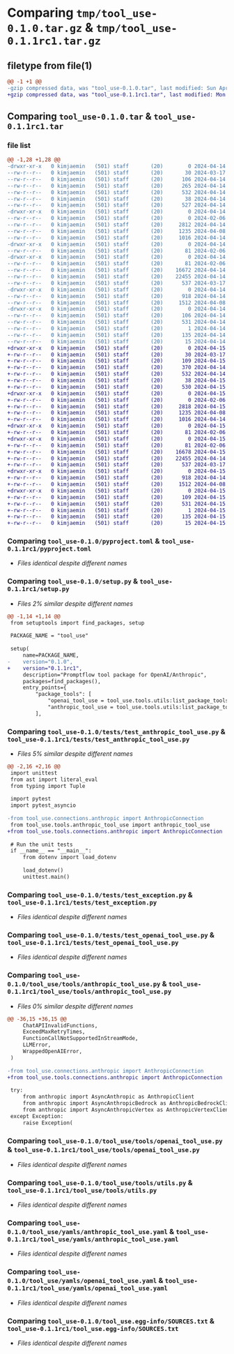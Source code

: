 # Comparing `tmp/tool_use-0.1.0.tar.gz` & `tmp/tool_use-0.1.1rc1.tar.gz`

## filetype from file(1)

```diff
@@ -1 +1 @@
-gzip compressed data, was "tool_use-0.1.0.tar", last modified: Sun Apr 14 06:26:36 2024, max compression
+gzip compressed data, was "tool_use-0.1.1rc1.tar", last modified: Mon Apr 15 09:29:37 2024, max compression
```

## Comparing `tool_use-0.1.0.tar` & `tool_use-0.1.1rc1.tar`

### file list

```diff
@@ -1,28 +1,28 @@
-drwxr-xr-x   0 kimjaemin   (501) staff       (20)        0 2024-04-14 06:26:36.122943 tool_use-0.1.0/
--rw-r--r--   0 kimjaemin   (501) staff       (20)       30 2024-03-17 15:07:20.000000 tool_use-0.1.0/MANIFEST.in
--rw-r--r--   0 kimjaemin   (501) staff       (20)      106 2024-04-14 06:26:36.122681 tool_use-0.1.0/PKG-INFO
--rw-r--r--   0 kimjaemin   (501) staff       (20)      265 2024-04-14 06:25:21.000000 tool_use-0.1.0/README.md
--rw-r--r--   0 kimjaemin   (501) staff       (20)      532 2024-04-14 06:26:15.000000 tool_use-0.1.0/pyproject.toml
--rw-r--r--   0 kimjaemin   (501) staff       (20)       38 2024-04-14 06:26:36.123015 tool_use-0.1.0/setup.cfg
--rw-r--r--   0 kimjaemin   (501) staff       (20)      527 2024-04-14 05:56:49.000000 tool_use-0.1.0/setup.py
-drwxr-xr-x   0 kimjaemin   (501) staff       (20)        0 2024-04-14 06:26:36.119863 tool_use-0.1.0/tests/
--rw-r--r--   0 kimjaemin   (501) staff       (20)        0 2024-02-06 11:51:51.000000 tool_use-0.1.0/tests/__init__.py
--rw-r--r--   0 kimjaemin   (501) staff       (20)     2812 2024-04-14 06:22:21.000000 tool_use-0.1.0/tests/test_anthropic_tool_use.py
--rw-r--r--   0 kimjaemin   (501) staff       (20)     1235 2024-04-08 11:36:45.000000 tool_use-0.1.0/tests/test_exception.py
--rw-r--r--   0 kimjaemin   (501) staff       (20)     1016 2024-04-14 05:56:49.000000 tool_use-0.1.0/tests/test_openai_tool_use.py
-drwxr-xr-x   0 kimjaemin   (501) staff       (20)        0 2024-04-14 06:26:36.120037 tool_use-0.1.0/tool_use/
--rw-r--r--   0 kimjaemin   (501) staff       (20)       81 2024-02-06 11:51:51.000000 tool_use-0.1.0/tool_use/__init__.py
-drwxr-xr-x   0 kimjaemin   (501) staff       (20)        0 2024-04-14 06:26:36.121754 tool_use-0.1.0/tool_use/tools/
--rw-r--r--   0 kimjaemin   (501) staff       (20)       81 2024-02-06 11:51:51.000000 tool_use-0.1.0/tool_use/tools/__init__.py
--rw-r--r--   0 kimjaemin   (501) staff       (20)    16672 2024-04-14 06:22:21.000000 tool_use-0.1.0/tool_use/tools/anthropic_tool_use.py
--rw-r--r--   0 kimjaemin   (501) staff       (20)    22455 2024-04-14 06:13:17.000000 tool_use-0.1.0/tool_use/tools/openai_tool_use.py
--rw-r--r--   0 kimjaemin   (501) staff       (20)      537 2024-03-17 15:07:20.000000 tool_use-0.1.0/tool_use/tools/utils.py
-drwxr-xr-x   0 kimjaemin   (501) staff       (20)        0 2024-04-14 06:26:36.122131 tool_use-0.1.0/tool_use/yamls/
--rw-r--r--   0 kimjaemin   (501) staff       (20)      918 2024-04-14 05:35:46.000000 tool_use-0.1.0/tool_use/yamls/anthropic_tool_use.yaml
--rw-r--r--   0 kimjaemin   (501) staff       (20)     1512 2024-04-08 11:29:56.000000 tool_use-0.1.0/tool_use/yamls/openai_tool_use.yaml
-drwxr-xr-x   0 kimjaemin   (501) staff       (20)        0 2024-04-14 06:26:36.122377 tool_use-0.1.0/tool_use.egg-info/
--rw-r--r--   0 kimjaemin   (501) staff       (20)      106 2024-04-14 06:26:36.000000 tool_use-0.1.0/tool_use.egg-info/PKG-INFO
--rw-r--r--   0 kimjaemin   (501) staff       (20)      531 2024-04-14 06:26:36.000000 tool_use-0.1.0/tool_use.egg-info/SOURCES.txt
--rw-r--r--   0 kimjaemin   (501) staff       (20)        1 2024-04-14 06:26:36.000000 tool_use-0.1.0/tool_use.egg-info/dependency_links.txt
--rw-r--r--   0 kimjaemin   (501) staff       (20)      135 2024-04-14 06:26:36.000000 tool_use-0.1.0/tool_use.egg-info/entry_points.txt
--rw-r--r--   0 kimjaemin   (501) staff       (20)       15 2024-04-14 06:26:36.000000 tool_use-0.1.0/tool_use.egg-info/top_level.txt
+drwxr-xr-x   0 kimjaemin   (501) staff       (20)        0 2024-04-15 09:29:37.133193 tool_use-0.1.1rc1/
+-rw-r--r--   0 kimjaemin   (501) staff       (20)       30 2024-03-17 15:07:20.000000 tool_use-0.1.1rc1/MANIFEST.in
+-rw-r--r--   0 kimjaemin   (501) staff       (20)      109 2024-04-15 09:29:37.132911 tool_use-0.1.1rc1/PKG-INFO
+-rw-r--r--   0 kimjaemin   (501) staff       (20)      370 2024-04-14 06:28:02.000000 tool_use-0.1.1rc1/README.md
+-rw-r--r--   0 kimjaemin   (501) staff       (20)      532 2024-04-14 06:26:15.000000 tool_use-0.1.1rc1/pyproject.toml
+-rw-r--r--   0 kimjaemin   (501) staff       (20)       38 2024-04-15 09:29:37.133260 tool_use-0.1.1rc1/setup.cfg
+-rw-r--r--   0 kimjaemin   (501) staff       (20)      530 2024-04-15 09:29:19.000000 tool_use-0.1.1rc1/setup.py
+drwxr-xr-x   0 kimjaemin   (501) staff       (20)        0 2024-04-15 09:29:37.130319 tool_use-0.1.1rc1/tests/
+-rw-r--r--   0 kimjaemin   (501) staff       (20)        0 2024-02-06 11:51:51.000000 tool_use-0.1.1rc1/tests/__init__.py
+-rw-r--r--   0 kimjaemin   (501) staff       (20)     2818 2024-04-15 09:28:27.000000 tool_use-0.1.1rc1/tests/test_anthropic_tool_use.py
+-rw-r--r--   0 kimjaemin   (501) staff       (20)     1235 2024-04-08 11:36:45.000000 tool_use-0.1.1rc1/tests/test_exception.py
+-rw-r--r--   0 kimjaemin   (501) staff       (20)     1016 2024-04-14 05:56:49.000000 tool_use-0.1.1rc1/tests/test_openai_tool_use.py
+drwxr-xr-x   0 kimjaemin   (501) staff       (20)        0 2024-04-15 09:29:37.130468 tool_use-0.1.1rc1/tool_use/
+-rw-r--r--   0 kimjaemin   (501) staff       (20)       81 2024-02-06 11:51:51.000000 tool_use-0.1.1rc1/tool_use/__init__.py
+drwxr-xr-x   0 kimjaemin   (501) staff       (20)        0 2024-04-15 09:29:37.131986 tool_use-0.1.1rc1/tool_use/tools/
+-rw-r--r--   0 kimjaemin   (501) staff       (20)       81 2024-02-06 11:51:51.000000 tool_use-0.1.1rc1/tool_use/tools/__init__.py
+-rw-r--r--   0 kimjaemin   (501) staff       (20)    16678 2024-04-15 09:28:21.000000 tool_use-0.1.1rc1/tool_use/tools/anthropic_tool_use.py
+-rw-r--r--   0 kimjaemin   (501) staff       (20)    22455 2024-04-14 06:13:17.000000 tool_use-0.1.1rc1/tool_use/tools/openai_tool_use.py
+-rw-r--r--   0 kimjaemin   (501) staff       (20)      537 2024-03-17 15:07:20.000000 tool_use-0.1.1rc1/tool_use/tools/utils.py
+drwxr-xr-x   0 kimjaemin   (501) staff       (20)        0 2024-04-15 09:29:37.132323 tool_use-0.1.1rc1/tool_use/yamls/
+-rw-r--r--   0 kimjaemin   (501) staff       (20)      918 2024-04-14 05:35:46.000000 tool_use-0.1.1rc1/tool_use/yamls/anthropic_tool_use.yaml
+-rw-r--r--   0 kimjaemin   (501) staff       (20)     1512 2024-04-08 11:29:56.000000 tool_use-0.1.1rc1/tool_use/yamls/openai_tool_use.yaml
+drwxr-xr-x   0 kimjaemin   (501) staff       (20)        0 2024-04-15 09:29:37.132584 tool_use-0.1.1rc1/tool_use.egg-info/
+-rw-r--r--   0 kimjaemin   (501) staff       (20)      109 2024-04-15 09:29:37.000000 tool_use-0.1.1rc1/tool_use.egg-info/PKG-INFO
+-rw-r--r--   0 kimjaemin   (501) staff       (20)      531 2024-04-15 09:29:37.000000 tool_use-0.1.1rc1/tool_use.egg-info/SOURCES.txt
+-rw-r--r--   0 kimjaemin   (501) staff       (20)        1 2024-04-15 09:29:37.000000 tool_use-0.1.1rc1/tool_use.egg-info/dependency_links.txt
+-rw-r--r--   0 kimjaemin   (501) staff       (20)      135 2024-04-15 09:29:37.000000 tool_use-0.1.1rc1/tool_use.egg-info/entry_points.txt
+-rw-r--r--   0 kimjaemin   (501) staff       (20)       15 2024-04-15 09:29:37.000000 tool_use-0.1.1rc1/tool_use.egg-info/top_level.txt
```

### Comparing `tool_use-0.1.0/pyproject.toml` & `tool_use-0.1.1rc1/pyproject.toml`

 * *Files identical despite different names*

### Comparing `tool_use-0.1.0/setup.py` & `tool_use-0.1.1rc1/setup.py`

 * *Files 2% similar despite different names*

```diff
@@ -1,14 +1,14 @@
 from setuptools import find_packages, setup
 
 PACKAGE_NAME = "tool_use"
 
 setup(
     name=PACKAGE_NAME,
-    version="0.1.0",
+    version="0.1.1rc1",
     description="Promptflow tool package for OpenAI/Anthropic",
     packages=find_packages(),
     entry_points={
         "package_tools": [
             "openai_tool_use = tool_use.tools.utils:list_package_tools",
             "anthropic_tool_use = tool_use.tools.utils:list_package_tools",
         ],
```

### Comparing `tool_use-0.1.0/tests/test_anthropic_tool_use.py` & `tool_use-0.1.1rc1/tests/test_anthropic_tool_use.py`

 * *Files 5% similar despite different names*

```diff
@@ -2,16 +2,16 @@
 import unittest
 from ast import literal_eval
 from typing import Tuple
 
 import pytest
 import pytest_asyncio
 
-from tool_use.connections.anthropic import AnthropicConnection
 from tool_use.tools.anthropic_tool_use import anthropic_tool_use
+from tool_use.tools.connections.anthropic import AnthropicConnection
 
 # Run the unit tests
 if __name__ == "__main__":
     from dotenv import load_dotenv
 
     load_dotenv()
     unittest.main()
```

### Comparing `tool_use-0.1.0/tests/test_exception.py` & `tool_use-0.1.1rc1/tests/test_exception.py`

 * *Files identical despite different names*

### Comparing `tool_use-0.1.0/tests/test_openai_tool_use.py` & `tool_use-0.1.1rc1/tests/test_openai_tool_use.py`

 * *Files identical despite different names*

### Comparing `tool_use-0.1.0/tool_use/tools/anthropic_tool_use.py` & `tool_use-0.1.1rc1/tool_use/tools/anthropic_tool_use.py`

 * *Files 0% similar despite different names*

```diff
@@ -36,15 +36,15 @@
     ChatAPIInvalidFunctions,
     ExceedMaxRetryTimes,
     FunctionCallNotSupportedInStreamMode,
     LLMError,
     WrappedOpenAIError,
 )
 
-from tool_use.connections.anthropic import AnthropicConnection
+from tool_use.tools.connections.anthropic import AnthropicConnection
 
 try:
     from anthropic import AsyncAnthropic as AnthropicClient
     from anthropic import AsyncAnthropicBedrock as AnthropicBedrockClient
     from anthropic import AsyncAnthropicVertex as AnthropicVertexClient
 except Exception:
     raise Exception(
```

### Comparing `tool_use-0.1.0/tool_use/tools/openai_tool_use.py` & `tool_use-0.1.1rc1/tool_use/tools/openai_tool_use.py`

 * *Files identical despite different names*

### Comparing `tool_use-0.1.0/tool_use/tools/utils.py` & `tool_use-0.1.1rc1/tool_use/tools/utils.py`

 * *Files identical despite different names*

### Comparing `tool_use-0.1.0/tool_use/yamls/anthropic_tool_use.yaml` & `tool_use-0.1.1rc1/tool_use/yamls/anthropic_tool_use.yaml`

 * *Files identical despite different names*

### Comparing `tool_use-0.1.0/tool_use/yamls/openai_tool_use.yaml` & `tool_use-0.1.1rc1/tool_use/yamls/openai_tool_use.yaml`

 * *Files identical despite different names*

### Comparing `tool_use-0.1.0/tool_use.egg-info/SOURCES.txt` & `tool_use-0.1.1rc1/tool_use.egg-info/SOURCES.txt`

 * *Files identical despite different names*

